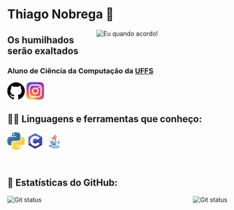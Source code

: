 # Thiago Nobrega 👋


<img src="https://media4.giphy.com/media/SvGFA2WF9IP0WjmzvE/giphy.gif" title="Eu quando acordo!"
    align="right"  width="300px">

<h2>Os humilhados serão exaltados </h2>

<h3>Aluno de Ciência da Computação da <a href="https://www.uffs.edu.br/">UFFS</a></h3>

[<img src="./github.png" width="40" height="40">](https://github.com/thnobrega)
[<img src="./insta.png" width="40" height="40">](https://www.instagram.com/thiago_nobrega77/)

## 👨‍💻 Linguagens e ferramentas que conheço:

[<img src="./python.png" width="40" height="40" title="Python" alt=Python>](https://www.python.org/)
[<img src="./c.png" width="40" height="40" title="C" alt=C>](https://www.learn-c.org/)
[<img src="./java.png" width="40" height="40" title="Java" alt=Java>](https://www.java.com/pt-BR/)


<br>

## 🧮 Estatísticas do GitHub:

<img src="https://github-readme-stats.vercel.app/api?username=thnobrega&show_icons=true&hide_border=true&theme=dark"
alt = "Git status"
title="Meu status do github"
style = "float: right; margin-left: 0px;" />
<img src="https://github-readme-stats.vercel.app/api/top-langs/?username=thnobrega&layout=compact&hide_border=true&theme=dark"
     alt = "Git status" 
     title ="As linguagens que eu mais uso"
     style = "float: left; margin-right: 0px;" />
